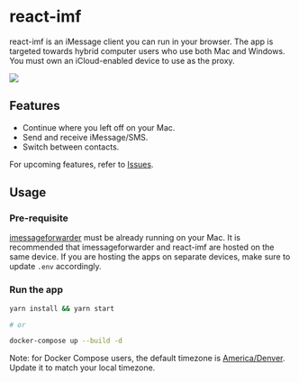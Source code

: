 # react-imf

react-imf is an iMessage client you can run in your browser. The app is targeted towards hybrid computer users who use both Mac and Windows. You must own an iCloud-enabled device to use as the proxy.

<img src="https://user-images.githubusercontent.com/20038316/139202363-12cc4710-4632-4172-8c3f-f736b9140816.png" />

## Features

* Continue where you left off on your Mac.
* Send and receive iMessage/SMS.
* Switch between contacts.

For upcoming features, refer to [Issues](https://github.com/jaeseopark/react-imf/issues).

## Usage

### Pre-requisite

[imessageforwarder](https://github.com/jaeseopark/imessageforwarder) must be already running on your Mac. It is recommended that imessageforwarder and react-imf are hosted on the same device. If you are hosting the apps on separate devices, make sure to update `.env` accordingly.

### Run the app

```bash
yarn install && yarn start

# or

docker-compose up --build -d
```

Note: for Docker Compose users, the default timezone is [America/Denver](docker-compose.yml#L14). Update it to match your local timezone.
